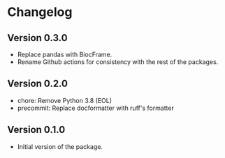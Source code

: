 # Changelog

## Version 0.3.0

- Replace pandas with BiocFrame.
- Rename Github actions for consistency with the rest of the packages.

## Version 0.2.0

- chore: Remove Python 3.8 (EOL)
- precommit: Replace docformatter with ruff's formatter

## Version 0.1.0

- Initial version of the package.
